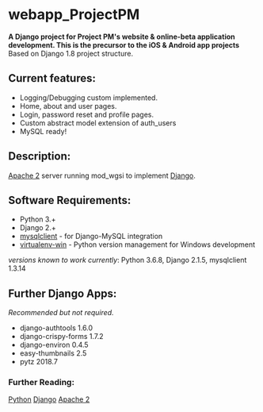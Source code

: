 # webapp_ProjectPM

**A Django project for Project PM's website & online-beta application development. This is the precursor to the iOS & Android app projects**
Based on Django 1.8 project structure.

## Current features:
* Logging/Debugging custom implemented.
* Home, about and user pages.
* Login, password reset and profile pages.
* Custom abstract model extension of auth_users
* MySQL ready!

## Description:
[Apache 2](https://httpd.apache.org/docs/2.4/) server running mod_wgsi to implement [Django](https://www.djangoproject.com/).

## Software Requirements:
* Python 3.+
* Django 2.+
* [mysqlclient](https://pypi.org/project/mysqlclient/) - for Django-MySQL integration
* [virtualenv-win](https://pypi.org/project/virtualenvwrapper-win/) - Python version management for Windows development

*versions known to work currently*: Python 3.6.8, Django 2.1.5, mysqlclient 1.3.14

## Further Django Apps:
*Recommended but not required.*
* django-authtools 1.6.0
* django-crispy-forms 1.7.2
* django-environ 0.4.5
* easy-thumbnails 2.5
* pytz 2018.7


### Further Reading:
[Python](https://www.python.org/)
[Django](https://www.djangoproject.com/)
[Apache 2](https://httpd.apache.org/docs/2.4/)
